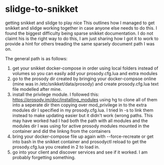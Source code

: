 # slidge-to-snikket
getting snikket and slidge to play nice
This outlines how I managed to get snikket and slidge working together in case anyone else needs to do this. I found the biggest difficulty being sparse snikket documentation. I do not claimt his is the right way to do this, I am just sharing how I got it to work to provide a hint for others treading the same sparsely document path I was on.


The general path is as follows:

1. get your snikket docker-compose in order using local folders instead of volumes so you can easily add your prosody.cfg.lua and extra modules
2. go to the prosody dir created by bringing your docker-compsoe online (mine was in /etc/snikket/data/prosody) and create prosody.cfg.lua text file modelled after mine.
3.  install the privilege module. I followed this: https://prosody.im/doc/installing_modules using hg to clone all of them into a seperate dir then copying over mod_privilege in to the extra modules dir I specified in my prosody.cfg.lua. I tried ln -s to link them instead to make updating easier but it didn't work (wrong paths. This may have worked had I had both the path with all modules and the modules dir I was using for active prosody modules mounted in the container and did the linkng from the containers
4. bring your docker-compose file up again with --force-recreate or get into bash  in the snikket container and prosodyctl reload to get the prosody.cfg.lua you created in 2 to load in.
5. go into your client and discover services and see if it worked. I am probably forgetting something.

